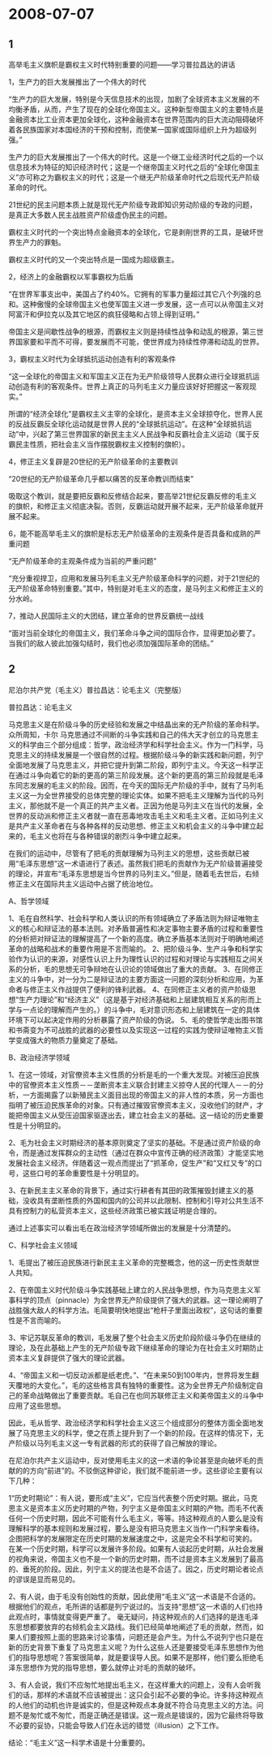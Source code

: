 # 2008-07-07

## 1

高举毛主义旗帜是霸权主义时代特别重要的问题――学习普拉昌达的讲话

1，生产力的巨大发展推出了一个伟大的时代

“生产力的巨大发展，特别是今天信息技术的出现，加剧了全球资本主义发展的不均衡矛盾，从而，产生了现在的全球化帝国主义。这种新型帝国主义的主要特点是金融资本比工业资本更加全球化，这种金融资本在世界范围内的巨大流动阻碍破坏着各民族国家对本国经济的干预和控制，而使某一国家或国际组织上升为超级列强。”

生产力的巨大发展推出了一个伟大的时代。这是一个继工业经济时代之后的一个以信息技术为特征的知识经济时代；这是一个继帝国主义时代之后的“全球化帝国主义”亦可称之为霸权主义的时代；这是一个继无产阶级革命时代之后现代无产阶级革命的时代。

21世纪的民主问题本质上就是现代无产阶级专政即知识劳动阶级的专政的问题，是真正大多数人民主战胜资产阶级虚伪民主的问题。

霸权主义时代的一个突出特点金融资本的全球化，它是剥削世界的工具，是破坏世界生产力的罪魁。

霸权主义时代的又一个突出特点是一国成为超级霸主。

2，经济上的金融霸权以军事霸权为后盾

“在世界军事支出中，美国占了约40%。它拥有的军事力量超过其它八个列强的总和。这种傲慢的全球帝国主义也使军国主义进一步发展，这一点可以从帝国主义对阿富汗和伊拉克以及其它地区的疯狂侵略和占领上得到证明。”

帝国主义是间歇性战争的根源，而霸权主义则是持续性战争和动乱的根源，第三世界国家要和平而不可得，要发展而不可能，使世界成为持续性停滞和动乱的世界。

3，霸权主义时代为全球抵抗运动创造有利的客观条件

“这一全球化的帝国主义和军国主义正在为无产阶级领导人民群众进行全球抵抗运动创造有利的客观条件。世界上真正的马列毛主义力量应该好好把握这一客观现实。”

所谓的“经济全球化”是霸权主义主宰的全球化，是资本主义全球掠夺化，世界人民的反战反霸反全球化运动就是世界人民的“全球抵抗运动”。在这种“全球抵抗运动”中，兴起了第三世界国家的新民主主义人民战争和反霸社会主义运动（属于反霸民主性质，把社会主义当作摆脱霸权主义控制的旗帜）。

4，修正主义复辟是20世纪的无产阶级革命的主要教训

“20世纪的无产阶级革命几乎都以痛苦的反革命教训而结束”

吸取这个教训，就是要把反霸和反修结合起来，要高举21世纪反霸反修的毛主义的旗帜，和修正主义彻底决裂。否则，反霸运动就开展不起来，无产阶级革命就开展不起来。

6，能不能高举毛主义的旗帜是标志无产阶级革命的主观条件是否具备和成熟的严重问题

“无产阶级革命的主观条件成为当前的严重问题”

“充分重视捍卫，应用和发展马列毛主义无产阶级革命科学的问题，对于21世纪的无产阶级革命特别重要。”其中，特别是对毛主义的态度，是马列主义和修正主义的分水岭。

7，推动人民国际主义的大团结，建立革命的世界反霸统一战线

“面对当前全球化的帝国主义，我们革命斗争之间的国际合作，显得更加必要了。当我们的敌人彼此加强勾结时，我们也必须加强国际革命的团结。”



## 2

尼泊尔共产党（毛主义）普拉昌达：论毛主义（完整版）


普拉昌达：论毛主义 


马克思主义是在阶级斗争的历史经验和发展之中结晶出来的无产阶级的革命科学。众所周知，卡尔 马克思通过不间断的斗争实践和自己的伟大天才创立的马克思主义的科学由三个部分组成：哲学，政治经济学和科学社会主义。作为一门科学，马克思主义的持续发展是一个很自然的过程。根据阶级斗争的新实践和新问题，列宁全面地发展了马克思主义，并把它提升到第二阶段，即列宁主义。今天这一科学正在通过斗争向着它的新的更高的第三阶段发展。这个新的更高的第三阶段就是毛泽东同志发展的毛主义的阶段。因而，在今天的国际无产阶级的手中，就有了马列毛主义这一为全世界接受的总体完整的理论实体。如果不把毛主义理解为当代的马列主义，那他就不是一个真正的共产主义者。正因为他是马列主义在当代的发展，全世界的反动派和修正主义者就一直在恶毒地攻击毛主义和毛主义者。正如马列主义是共产主义革命者在与各种各样的反动思想、修正主义和机会主义的斗争中建立起来的，毛主义也将在与各种错误的剧烈斗争中建立起来。 

在我们的运动中，尽管有了把毛的贡献理解为马列主义的思想，这些贡献已被用“毛泽东思想”这一术语进行了表述。虽然我们把毛的贡献作为无产阶级普遍接受的理论，并宣布“毛泽东思想是当今世界的马列主义。”但是，随着毛去世后，右倾修正主义在国际共主义运动中占据了统治地位。 

A、哲学领域 

1、毛在自然科学、社会科学和人类认识的所有领域确立了矛盾法则为辩证唯物主义的核心和辩证法的基本法则。对矛盾普遍性和决定事物主要矛盾的过程和重要性的分析把对辩证法的理解提高了一个新的高度。确立矛盾基本法则对于明确地阐述革命的战略和战术的重要作用是不言而喻的。  2、把阶级斗争、生产斗争和科学实验作为认识的来源，对感性认识上升为理性认识的过程和对理论与实践相互之间关系的分析，毛的思想无可争辩地在认识论的领域做出了重大的贡献。  3、在同修正主义的斗争中，对一分为二是辩证法的主要方面这一问题的深刻分析和应用，为革命者与修正主义作战提供了便利的锋利武器。  4、在同修正主义者的资产阶级思想“生产力理论”和“经济主义”（这是基于对经济基础和上层建筑相互关系的形而上学与一点论的理解而产生的。）的斗争中，毛对意识形态和上层建筑在一定的具体环境下可以起决定作用的分析暴露了资产阶级的伪说。  5、毛的使哲学走出图书馆和书斋变为不可战胜的武器的必要性以及实现这一过程的实践为使辩证唯物主义哲学变成强大的物质力量奠定了基础。 

B、政治经济学领域 

1、在这一领域，对官僚资本主义性质的分析是毛的一个重大发现。对被压迫民族中的官僚资本主义性质－－垄断资本主义联合封建主义掠夺人民的代理人－－的分析，一方面揭露了以新殖民主义面目出现的帝国主义的非人性的本质，另一方面也指明了被压迫民族革命的对象。只有通过摧毁官僚资本主义，没收他们的财产，才能把帝国主义从受压迫国家驱逐出去，建立社会主义的基础。这一结论的历史重要性是十分明显的。 

2、毛为社会主义时期经济的基本原则奠定了坚实的基础。不是通过资产阶级的命令，而是通过发挥群众的主动性（通过在群众中宣传正确的经济政策）才能坚实地发展社会主义经济。伴随着这一观点而提出了“抓革命，促生产”和“又红又专”的口号，这些口号的革命重要性是十分明显的。 

3、在新民主主义革命的背景下，通过实行耕者有其田的政策摧毁封建主义的基础，没收具有垄断性质的外国和国内的公司并以此限制、控制和引导对公共生活不具有控制力的私营资本主义，这些经济政策已被实践证明是合理的。 

通过上述事实可以看出毛在政治经济学领域所做出的发展是十分清楚的。 

C、科学社会主义领域 

1、毛提出了被压迫民族进行新民主主义革命的完整概念，他的这一历史性贡献世人共知。 

2、在帝国主义时代阶级斗争实践基础上建立的人民战争思想，作为马克思主义军事科学的顶点（pinnacle）为全世界无产阶级提供了强大的武器。这一理论阐明了战胜强大敌人的科学方法。毛简要明快地提出“枪杆子里面出政权”，这句话的重要性是不言而喻的。 

3、牢记苏联反革命的教训，毛发展了整个社会主义历史阶段阶级斗争仍在继续的理论，及在此基础上产生的无产阶级专政下继续革命的理论为在社会主义时期防止资本主义复辟提供了强大的理论武器。 

4、“帝国主义和一切反动派都是纸老虎。”、“在未来50到100年内，世界将发生翻天覆地的大变化。”，毛的这些格言具有独特的重要性。这为全世界无产阶级制定自己的革命战略做出了重要贡献。毛自己在也同苏联修正主义和美帝国主义的斗争中应用了这些思想。 

因此，毛从哲学、政治经济学和科学社会主义这三个组成部分的整体方面全面地发展了马克思主义的科学，使之在质上提升到了一个新的阶段。在这样的情况下，无产阶级以马列毛主义这一专有武器的形式的获得了自己解放的理论。 

在尼泊尔共产主义运动中，反对使用毛主义的这一术语的争论甚至是向破坏毛的贡献的的方向“前进”的。不驳倒这种谬论，我们就不能前进一步。这些谬论主要有以下几种： 

1“历史时期论”：有人说，要形成“主义”，它应当代表整个历史时期。据此，马克思主义是资本主义历史时期的产物，列宁主义是帝国主义时期的产物。而毛不代表任何一个历史时期，因此不可能有什么毛主义，等等。持这种观点的人要么是没有理解科学的基本规则和发展过程，要么是没有把马克思主义当作一门科学来看待。企图把科学的发展限定在历史时期的发展速度之中，这是完全不科学和可笑的。 在某一个历史时期，科学可以发展许多阶段。如果有人谈起历史时期，从社会发展的视角来说，帝国主义也不是一个新的历史时期，而不过是资本主义发展到了最高的、垂死的阶段。因此，列宁主义的提法也是不合适了。因之，历史时期论者论点的谬误是显而易见的。 

2、有人说，由于毛没有创始性的贡献，因此使用“毛主义”这一术语是不合适的。根据他们的观点，毛所讲的话都是列宁说过的。当支持“思想”这一术语的人们也持此观点时，事情就变得更严重了。 毫无疑问，持这种观点的人们选择的是连毛泽东思想都要放弃的右倾机会主义路线。我们已经简单地阐述了毛的贡献，然而，如果人们要按照上面的思路来讨论事情，问题还是会产生。为什么不说列宁也只是在新的历史背景下重复了马克思主义呢？为什么这些人还是要接受毛泽东思想作为他们的指导思想呢？答案很简单，就是要误导人民。如果不是那样，他们要么拒绝毛泽东思想作为党的指导思想，要么就停止对毛的贡献的破坏。

3、有人会说，我们不应匆忙地提出毛主义，在这样重大的问题上，没有人会听我们的话，那样的术语就不应该被提出：这只会引起不必要的争论。许多持这种观点的人他们的动机也许是诚实的，但是这种观点本身就不符合马克思主义的方法。问题不是匆忙或不匆忙，而是正确还是错误。这一观点是错误的，因为它最终将导致不必要的妥协，只能会导致人们在永远的错觉（illusion）之下工作。 

结论：“毛主义”这一科学术语是十分重要的。 



